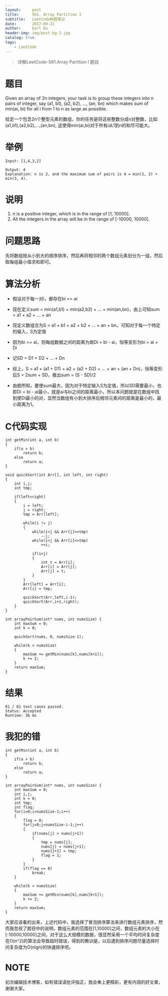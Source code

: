 ```yaml
---
layout:     post
title:      561. Array Partition I
subtitle:   LeetCode刷题笔记
date:       2017-09-21
author:     Earl Du
header-img: img/post-bg-2.jpg
catalog: true
tags:
    - LeetCode
---
```


>详解LeetCode-561.Array Partition I 题目

# 题目

Given an array of 2n integers, your task is to group these integers into n pairs of integer, say (a1, b1), (a2, b2), ..., (an, bn) which makes sum of min(ai, bi) for all i from 1 to n as large as possible.

给定一个包含2n个整型元素的数组，你的任务是将这些整数分成n对整数，比如(a1,b1),(a2,b2),...,(an,bn), 这使得min(ai,bi)对于所有i从1到n的和尽可能大。

# 举例

	Input: [1,4,3,2]
	
	Output: 4
	Explanation: n is 2, and the maximum sum of pairs is 4 = min(1, 2) + min(3, 4).


# 说明

1. n is a positive integer, which is in the range of [1, 10000].
2. All the integers in the array will be in the range of [-10000, 10000].

# 问题思路

先将数组按从小到大的顺序排序，然后再将相邻的两个数组元素划分为一组，然后取每组最小值求和即可。

# 算法分析



- 假设对于每一对i，都存在bi >= ai

- 现在定义sum = min(a1,b1) + min(a2,b2) + ... + min(an,bn)，由上可知sum = a1 + a2 + ... + an

- 现定义数组合为S = a1 + b1 + a2 + b2 + ... + an + bn，可知对于每一个特定的输入，S为定值

- 因为bi >= ai，则每组数据之间的距离为故Di = bi - ai，恒等变形为bi = ai + Di

- 记SD = D1 + D2 + ... + Dn

- 综上，S = a1 + (a1 + D1) + a2 + (a2 + D2) + ... + an + (an + Dn)，恒等变形后S = 2sum + SD，推出sum = (S - SD)/2

- 由题所知，要使sum最大，因为对于特定输入S为定值，所以SD需要最小，也即Di = bi - ai最小，就是ai与bi之间的距离最小，所以本问题就是在数组中找到使Di最小的对，显然当数组有小到大排序后相邻元素间的距离是最小的，最小距离为1。

# C代码实现

	int getMin(int a, int b)
	{
	    if(a > b)
	        return b;
	    else
	        return a;
	}
	
	void quickSort(int Arr[], int left, int right)
	{
	    int i,j;
	    int tmp;
	    
	    if(left<right)
	    {
	        i = left;
	        j = right;
	        tmp = Arr[left];
	        
	        while(i != j)
	        {
	            while(i<j && Arr[j]>=tmp)
	                --j;
	            while(i<j && Arr[i]<=tmp)
	                ++i;
	            
	            if(i<j)
	            {
	                int t = Arr[i];
	                Arr[i] = Arr[j];
	                Arr[j] = t;
	            }
	        }
	        Arr[left] = Arr[i];
	        Arr[i] = tmp;
	        
	        quickSort(Arr,left,i-1);
	        quickSort(Arr,i+1,right);
	    }
	}
	
	int arrayPairSum(int* nums, int numsSize) {
	    int maxSum = 0;
	    int k = 0;
	    
	    quickSort(nums, 0, numsSize-1);
	    
	    while(k < numsSize)
	    {
	        maxSum += getMin(nums[k],nums[k+1]);
	        k += 2;
	    } 
	    return maxSum;
	}


# 结果

	81 / 81 test cases passed.
	Status: Accepted
	Runtime: 36 ms

# 我犯的错

	int getMin(int a, int b)
	{
	    if(a > b)
	        return b;
	    else
	        return a;
	}
	
	int arrayPairSum(int* nums, int numsSize) {
	    int maxSum = 0;
	    int i,j;
	    int k = 0;
	    int tmp;
	    int flag;
	    for(i=0;i<numsSize-1;i++)
	    {
	        flag = 0;
	        for(j=0;j<numsSize-i-1;j++)
	        {
	            if(nums[j] > nums[j+1])
	            {
	                tmp = nums[j];
	                nums[j] = nums[j+1];
	                nums[j+1] = tmp;
	                flag = 1;
	            }
	        }
	        if(flag == 0)
	            break;
	    }
	    
	    while(k < numsSize)
	    {
	        maxSum += getMin(nums[k],nums[k+1]);
	        k += 2;
	    } 
	    return maxSum;
	}

大家应该看的出来，上述代码中，我选择了冒泡排序算法来进行数组元素排序，然而我忽视了题目中的说明，数组元素的范围在[1,10000]之间，数组元素的大小在[-10000,10000]之间，对于这么大规模的数据，很显然采用一个平均时间复杂度在O(n^2)的算法会导致超时错误，得到的教训是，以后遇到排序问题尽量选择时间复杂度为O(nlgn)的快速排序吧。

# NOTE
初次编辑技术博客，如有错误请批评指正，我会奉上更精彩，更有内涵的好文章，谢谢大家。